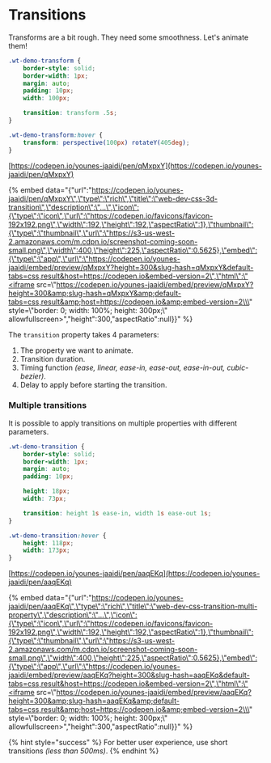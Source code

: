 # Transitions

Transforms are a bit rough. They need some smoothness. Let's animate them!

```css
.wt-demo-transform {
    border-style: solid;
    border-width: 1px;
    margin: auto;
    padding: 10px;
    width: 100px;

    transition: transform .5s;
}

.wt-demo-transform:hover {
    transform: perspective(100px) rotateY(405deg);
}
```

[https://codepen.io/younes-jaaidi/pen/qMxpxY](https://codepen.io/younes-jaaidi/pen/qMxpxY)

{% embed data="{\"url\":\"https://codepen.io/younes-jaaidi/pen/qMxpxY\",\"type\":\"rich\",\"title\":\"web-dev-css-3d-transition\",\"description\":\"...\",\"icon\":{\"type\":\"icon\",\"url\":\"https://codepen.io/favicons/favicon-192x192.png\",\"width\":192,\"height\":192,\"aspectRatio\":1},\"thumbnail\":{\"type\":\"thumbnail\",\"url\":\"https://s3-us-west-2.amazonaws.com/m.cdpn.io/screenshot-coming-soon-small.png\",\"width\":400,\"height\":225,\"aspectRatio\":0.5625},\"embed\":{\"type\":\"app\",\"url\":\"https://codepen.io/younes-jaaidi/embed/preview/qMxpxY?height=300&slug-hash=qMxpxY&default-tabs=css,result&host=https://codepen.io&embed-version=2\",\"html\":\"<iframe src=\\\"https://codepen.io/younes-jaaidi/embed/preview/qMxpxY?height=300&amp;slug-hash=qMxpxY&amp;default-tabs=css,result&amp;host=https://codepen.io&amp;embed-version=2\\\" style=\\\"border: 0; width: 100%; height: 300px;\\\" allowfullscreen></iframe>\",\"height\":300,\"aspectRatio\":null}}" %}

The `transition` property takes 4 parameters:

1. The property we want to animate.
2. Transition duration.
3. Timing function _\(ease, linear, ease-in, ease-out, ease-in-out, cubic-bezier\)_.
4. Delay to apply before starting the transition.

### Multiple transitions

It is possible to apply transitions on multiple properties with different parameters.

```css
.wt-demo-transition {
    border-style: solid;
    border-width: 1px;
    margin: auto;
    padding: 10px;

    height: 18px;
    width: 73px;

    transition: height 1s ease-in, width 1s ease-out 1s;
}

.wt-demo-transition:hover {
    height: 118px;
    width: 173px;
}
```

[https://codepen.io/younes-jaaidi/pen/aaqEKq](https://codepen.io/younes-jaaidi/pen/aaqEKq)

{% embed data="{\"url\":\"https://codepen.io/younes-jaaidi/pen/aaqEKq\",\"type\":\"rich\",\"title\":\"web-dev-css-transition-multi-property\",\"description\":\"...\",\"icon\":{\"type\":\"icon\",\"url\":\"https://codepen.io/favicons/favicon-192x192.png\",\"width\":192,\"height\":192,\"aspectRatio\":1},\"thumbnail\":{\"type\":\"thumbnail\",\"url\":\"https://s3-us-west-2.amazonaws.com/m.cdpn.io/screenshot-coming-soon-small.png\",\"width\":400,\"height\":225,\"aspectRatio\":0.5625},\"embed\":{\"type\":\"app\",\"url\":\"https://codepen.io/younes-jaaidi/embed/preview/aaqEKq?height=300&slug-hash=aaqEKq&default-tabs=css,result&host=https://codepen.io&embed-version=2\",\"html\":\"<iframe src=\\\"https://codepen.io/younes-jaaidi/embed/preview/aaqEKq?height=300&amp;slug-hash=aaqEKq&amp;default-tabs=css,result&amp;host=https://codepen.io&amp;embed-version=2\\\" style=\\\"border: 0; width: 100%; height: 300px;\\\" allowfullscreen></iframe>\",\"height\":300,\"aspectRatio\":null}}" %}

{% hint style="success" %}
For better user experience, use short transitions _\(less than 500ms\)_.
{% endhint %}



